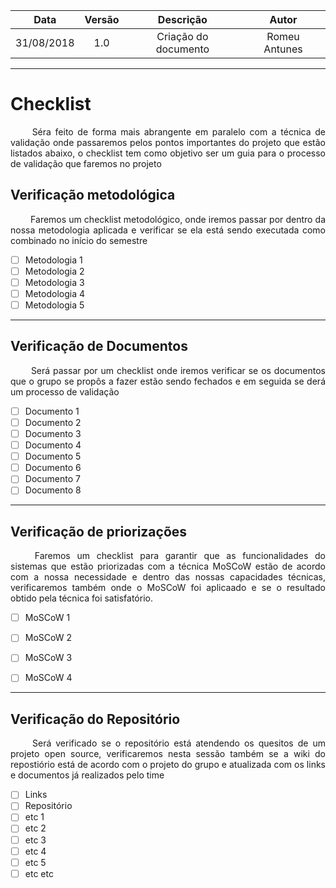 | Data       | Versão | Descrição               | Autor             |
|:----------:|:------:|:-----------------------:|:-----------------:|
| 31/08/2018 | 1.0    | Criação do documento        | Romeu Antunes     |

---

# Checklist
<p align="justify">&emsp;&emsp; Séra feito de forma mais abrangente em paralelo com a técnica de validação onde passaremos pelos pontos importantes do projeto que estão listados abaixo, o checklist tem como objetivo ser um guia para o processo de validação que faremos no projeto </p>

## Verificação metodológica

<p align="justify">&emsp;&emsp; Faremos um checklist metodológico, onde iremos passar por dentro da nossa metodologia aplicada e verificar se ela está sendo executada como combinado no início do semestre </p>

- [ ] Metodologia 1  
- [ ] Metodologia 2
- [ ] Metodologia 3  
- [ ] Metodologia 4  
- [ ] Metodologia 5  

---

## Verificação de Documentos

<p align="justify">&emsp;&emsp; Será passar por um checklist onde iremos verificar se os documentos que o grupo se propôs a fazer estão sendo fechados e em seguida se derá um processo de validação </p>

- [ ] Documento 1  
- [ ] Documento 2  
- [ ] Documento 3  
- [ ] Documento 4  
- [ ] Documento 5
- [ ] Documento 6  
- [ ] Documento 7  
- [ ] Documento 8

---  

## Verificação de priorizações

<p align="justify">&emsp;&emsp; Faremos um checklist para garantir que as funcionalidades do sistemas que estão priorizadas com a técnica MoSCoW estão de acordo com a nossa necessidade e dentro das nossas capacidades técnicas, verificaremos também onde o MoSCoW foi aplicaado e se o resultado obtido pela técnica foi satisfatório. </p>

- [ ] MoSCoW 1
- [ ] MoSCoW 2
- [ ] MoSCoW 3
- [ ] MoSCoW 4


---

## Verificação do Repositório

<p align="justify">&emsp;&emsp; Será verificado se o repositório está atendendo os quesitos de um projeto open source, verificaremos nesta sessão também se a wiki do repostiório está de acordo com o projeto do grupo e atualizada com os links e documentos já realizados pelo time </p>


- [ ] Links
- [ ] Repositório
- [ ] etc 1
- [ ] etc 2
- [ ] etc 3
- [ ] etc 4
- [ ] etc 5
- [ ] etc etc 
